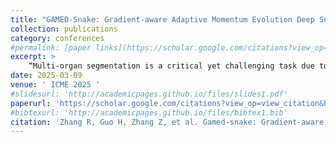 ```yaml
---
title: "GAMED-Snake: Gradient-aware Adaptive Momentum Evolution Deep Snake Model for Multi-organ Segmentation"
collection: publications
category: conferences
#permalink: [paper links](https://scholar.google.com/citations?view_op=view_citation&hl=zh-CN&user=zEpdycwAAAAJ&authuser=1&citation_for_view=zEpdycwAAAAJ:u5HHmVD_uO8C)
excerpt: >
    “Multi-organ segmentation is a critical yet challenging task due to complex anatomical backgrounds, blurred boundaries, and diverse morphologies. This study introduces the Gradient-aware Adaptive Momentum Evolution Deep Snake (GAMED-Snake) model, which establishes a novel paradigm for contour-based segmentation by integrating gradient-based learning with adaptive momentum evolution mechanisms. The GAMED-Snake model incorporates three major innovations: First, the Distance Energy Map Prior (DEMP) generates a pixel-level force field that effectively attracts contour points towards the true boundaries, even in scenarios with complex backgrounds and blurred edges. Second, the Differential Convolution Inception Module (DCIM) precisely extracts comprehensive energy gradients, significantly enhancing segmentation accuracy. Third, the Adaptive Momentum Evolution Mechanism (AMEM) employs cross-attention to establish dynamic features across different iterations of evolution, enabling precise boundary alignment for diverse morphologies. Experimental results on four challenging multi-organ segmentation datasets demonstrate that GAMED-Snake improves the mDice metric by approximately 2% compared to state-of-the-art methods. Code will be available at https://github.com/SYSUzrc/GAMED-Snake.“
date: 2025-03-09
venue: ' ICME 2025 '
#slidesurl: 'http://academicpages.github.io/files/slides1.pdf'
paperurl: 'https://scholar.google.com/citations?view_op=view_citation&hl=zh-CN&user=zEpdycwAAAAJ&authuser=1&citation_for_view=zEpdycwAAAAJ:u5HHmVD_uO8C'
#bibtexurl: 'http://academicpages.github.io/files/bibtex1.bib'
citation: 'Zhang R, Guo H, Zhang Z, et al. Gamed-snake: Gradient-aware adaptive momentum evolution deep snake model for multi-organ segmentation[J]. arXiv preprint arXiv:2501.12844, 2025.'
---
```

